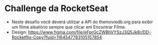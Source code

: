 # Challenge da RocketSeat

- Neste desafio você deverá utilizar a API do themoviedb.org para exibir um filme aleatório sempre que clicar em Encontrar Filme.
- Design: https://www.figma.com/file/eFprGcZWBhVYSzJ3Q5Jk8r/DD-Rocketflix-Copy?fuid=1164547783105157854

